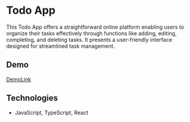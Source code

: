 # Todo App
This Todo App offers a straightforward online platform enabling users to organize their tasks effectively through functions like adding, editing, completing, and deleting tasks. It presents a user-friendly interface designed for streamlined task management.

## Demo
[DemoLink](https://valeriamyronets.github.io/todo_app_with_api/)

## Technologies
- JavaScript, TypeScript, React
